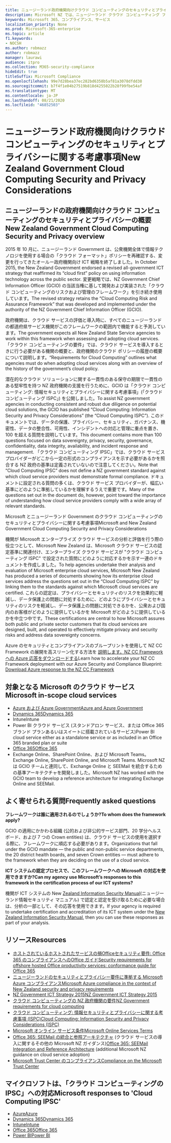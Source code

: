 ```yaml
---
title: ニュージーランド政府機関向けクラウド コンピューティングのセキュリティとプライバシーに関する考慮事項
description: Microsoft NZ では、ニュージーランド クラウド コンピューティング フレームワークで公開された質問に対して対して対して対して回答しています。
keywords: Microsoft 365、コンプライアンス、サービス
localization_priority: None
ms.prod: Microsoft-365-enterprise
ms.topic: article
f1.keywords:
- NOCSH
ms.author: robmazz
author: robmazz
manager: laurawi
audience: itpro
ms.collection: M365-security-compliance
hideEdit: true
titleSuffix: Microsoft Compliance
ms.openlocfilehash: 99e7d28bea37ec282bd6358b5af81a3078dfdd38
ms.sourcegitcommit: b7f4f1e04b27519b818d4255022b28f99fbe54af
ms.translationtype: MT
ms.contentlocale: ja-JP
ms.lasthandoff: 08/21/2020
ms.locfileid: "46852503"
---
```

# <a name="new-zealand-government-cloud-computing-security-and-privacy-considerations"></a><span data-ttu-id="a5004-104">ニュージーランド政府機関向けクラウド コンピューティングのセキュリティとプライバシーに関する考慮事項</span><span class="sxs-lookup"><span data-stu-id="a5004-104">New Zealand Government Cloud Computing Security and Privacy Considerations</span></span>

## <a name="new-zealand-government-cloud-computing-security-and-privacy-overview"></a><span data-ttu-id="a5004-105">ニュージーランドの政府機関向けクラウド コンピューティングのセキュリティとプライバシーの概要</span><span class="sxs-lookup"><span data-stu-id="a5004-105">New Zealand Government Cloud Computing Security and Privacy overview</span></span>

<span data-ttu-id="a5004-106">2015 年 10 月に、ニュージーランド Government は、公衆機関全体で情報テクノロジを使用する場合の「クラウド フォーマット」ポリシーを再確認する、変更を行ってきたオールー政府機関向け ICT 戦略を終了しました。</span><span class="sxs-lookup"><span data-stu-id="a5004-106">In October 2015, the New Zealand Government endorsed a revised all-government ICT strategy that reaffirmed its “cloud first” policy on using information technology across the public sector.</span></span> <span data-ttu-id="a5004-107">変更戦略では、NZ Government Chief Information Officer (GCIO) の当該当権に基して開発および実装された「クラウド コンピューティングのリスクおよび管理のフレームワーク」を引き続き使用しています。</span><span class="sxs-lookup"><span data-stu-id="a5004-107">The revised strategy retains the “Cloud Computing Risk and Assurance Framework” that was developed and implemented under the authority of the NZ Government Chief Information Officer (GCIO).</span></span>

<span data-ttu-id="a5004-108">政府機関は、クラウド サービスの評価と導入時に、すべてのニュージーランドの都道府県サービス機関がこのフレームワークの範囲内で機能すると予測しています。</span><span class="sxs-lookup"><span data-stu-id="a5004-108">The government expects all New Zealand State Service agencies to work within this framework when assessing and adopting cloud services.</span></span> <span data-ttu-id="a5004-109">「クラウド コンピューティングの要件」では、クラウド サービスを導入するときに行う必要がある機関の概要と、政府機関のクラウド ポリシーの履歴の概要について説明します。</span><span class="sxs-lookup"><span data-stu-id="a5004-109">“Requirements for Cloud Computing” outlines what agencies must do when adopting cloud services along with an overview of the history of the government’s cloud policy.</span></span>

<span data-ttu-id="a5004-110">潜在的なクラウド ソリューションに関する一貫性のある保守の期限で一貫性のある堅牢性を持つ NZ 政府機関の支援を行うために、GCIO は「クラウド コンピューティング: 情報セキュリティとプライバシーに関する考慮事項」(「クラウド コンピューティング ISPC」) を公開しました。</span><span class="sxs-lookup"><span data-stu-id="a5004-110">To assist NZ government agencies in conducting consistent and robust due diligence on potential cloud solutions, the GCIO has published “Cloud Computing: Information Security and Privacy Considerations” (the “Cloud Computing ISPC”).</span></span> <span data-ttu-id="a5004-111">このドキュメントでは、データの保護、プライバシー、セキュリティ、ガバナンス、機密性、データの整合性、可用性、インシデントへの対応と管理に重点を置き、100 を超える質問を説明しています。</span><span class="sxs-lookup"><span data-stu-id="a5004-111">This document contains more than 100 questions focused on data sovereignty, privacy, security, governance, confidentiality, data integrity, availability, and incident response and management.</span></span> <span data-ttu-id="a5004-112">「クラウド コンピューティング IPSC」では、クラウド サービス プロバイダーがどこから一定の形式のコンプライアンスを示す必要があるかを照合する NZ 政府の基準は定義されていないので注意してください。</span><span class="sxs-lookup"><span data-stu-id="a5004-112">Note that “Cloud Computing IPSC” does not define a NZ government standard against which cloud service providers must demonstrate formal compliance.</span></span> <span data-ttu-id="a5004-113">ドキュメントに設定される質問の多くは、クラウド サービス プロバイダーが、幅広い基準にどのように準拠しているかを理解するうえで重要です。</span><span class="sxs-lookup"><span data-stu-id="a5004-113">Many of the questions set out in the document do, however, point toward the importance of understanding how cloud service providers comply with a wide array of relevant standards.</span></span>

<span data-ttu-id="a5004-114">Microsoft とニュージーランド Government のクラウド コンピューティングのセキュリティとプライバシーに関する考慮事項</span><span class="sxs-lookup"><span data-stu-id="a5004-114">Microsoft and New Zealand Government Cloud Computing Security and Privacy Considerations</span></span>

<span data-ttu-id="a5004-115">機関が Microsoft エンタープライズ クラウド サービスの分析と評価を行う際の役立つとして、Microsoft New Zealand は、Microsoft クラウド サービスの認定基準に関連付け、エンタープライズ クラウド サービスが "クラウド コンピューティング ISPC" で設定された質問にどのように対応するかを示す一連のドキュメントを作成しました。</span><span class="sxs-lookup"><span data-stu-id="a5004-115">To help agencies undertake their analysis and evaluation of Microsoft enterprise cloud services, Microsoft New Zealand has produced a series of documents showing how its enterprise cloud services address the questions set out in the “Cloud Computing ISPC” by linking them to the standards against which Microsoft cloud services are certified.</span></span> <span data-ttu-id="a5004-116">これらの認定は、プライバシーとセキュリティのリスクを効果的に軽減し、データ保護上の問題に対処するために、どのようにプライバシーとセキュリティのリスクを軽減し、データ保護上の問題に対処できるかを、公衆および国内のお客様がどのように提供しているかを Microsoft がどのように提供しているかを中立つ中です。</span><span class="sxs-lookup"><span data-stu-id="a5004-116">These certifications are central to how Microsoft assures both public and private sector customers that its cloud services are designed, built, and operated to effectively mitigate privacy and security risks and address data sovereignty concerns.</span></span>

<span data-ttu-id="a5004-117">Azure のセキュリティとコンプライアンスのブループリントを使用して NZ CC Framework の展開を高スリーン化する方法を [説明します。NZ CC Framework への Azure 応答をダウンロードする](https://gallery.technet.microsoft.com/Response-to-GCIO-Cloud-e117bbb9)</span><span class="sxs-lookup"><span data-stu-id="a5004-117">Learn how to accelerate your NZ CC Framework deployment with our Azure Security and Compliance Blueprint: [Download Azure response to the NZ CC Framework](https://gallery.technet.microsoft.com/Response-to-GCIO-Cloud-e117bbb9)</span></span>

## <a name="microsoft-in-scope-cloud-services"></a><span data-ttu-id="a5004-118">対象となる Microsoft のクラウド サービス</span><span class="sxs-lookup"><span data-stu-id="a5004-118">Microsoft in-scope cloud services</span></span>

- [<span data-ttu-id="a5004-119">Azure および Azure Government</span><span class="sxs-lookup"><span data-stu-id="a5004-119">Azure and Azure Government</span></span>](https://aka.ms/AzureCompliance)
- [<span data-ttu-id="a5004-120">Dynamics 365</span><span class="sxs-lookup"><span data-stu-id="a5004-120">Dynamics 365</span></span>](https://aka.ms/d365-compliance-list)
- <span data-ttu-id="a5004-121">Intune</span><span class="sxs-lookup"><span data-stu-id="a5004-121">Intune</span></span>
- <span data-ttu-id="a5004-122">Power BI クラウド サービス (スタンドアロン サービス、または Office 365 ブランド プランあるいはスイートに搭載されているサービス)</span><span class="sxs-lookup"><span data-stu-id="a5004-122">Power BI cloud service either as a standalone service or as included in an Office 365 branded plan or suite</span></span>
- [<span data-ttu-id="a5004-123">Office 365</span><span class="sxs-lookup"><span data-stu-id="a5004-123">Office 365</span></span>](https://go.microsoft.com/fwlink/p/?LinkID=2077751)
- <span data-ttu-id="a5004-124">Exchange Online、SharePoint Online、および Microsoft Teams。</span><span class="sxs-lookup"><span data-stu-id="a5004-124">Exchange Online, SharePoint Online, and Microsoft Teams.</span></span> <span data-ttu-id="a5004-125">Microsoft NZ は GCIO チームと連同して、Exchange Online と SEEMail を統合するための基準アーキテクチャを開発しました。</span><span class="sxs-lookup"><span data-stu-id="a5004-125">Microsoft NZ has worked with the GCIO team to develop a reference architecture for integrating Exchange Online and SEEMail.</span></span>

## <a name="frequently-asked-questions"></a><span data-ttu-id="a5004-126">よく寄せられる質問</span><span class="sxs-lookup"><span data-stu-id="a5004-126">Frequently asked questions</span></span>

<span data-ttu-id="a5004-127">**フレームワークは誰に適用されるのでしょうか?**</span><span class="sxs-lookup"><span data-stu-id="a5004-127">**To whom does the framework apply?**</span></span>

<span data-ttu-id="a5004-128">GCIO の適用にかかわる組織 (公的および非公的サービス部門、20 学分ヘルス ボード、および 7 つの Crown entities) は、クラウド サービスの使用を選択する際に、フレームワークに順応する必要があります。</span><span class="sxs-lookup"><span data-stu-id="a5004-128">Organizations that fall under the GCIO mandate — the public and non-public service departments, the 20 district health boards, and seven Crown entities — must adhere to the framework when they are deciding on the use of a cloud service.</span></span>

<span data-ttu-id="a5004-129">**ICT システムの認定プロセスで、このフレームワークへの Microsoft の対応を使用できますか?**</span><span class="sxs-lookup"><span data-stu-id="a5004-129">**Can my agency use Microsoft’s responses to this framework in the certification process of our ICT systems?**</span></span>

<span data-ttu-id="a5004-130">機関が ICT システムの New [Zealand Information Security Manual](https://go.microsoft.com/fwlink/p/?linkid=2099496)(ニュージーランド情報セキュリティ マニュアル) で認定と認定を受け取るために必要な場合は、分析の一部として、その応答を使用できます。</span><span class="sxs-lookup"><span data-stu-id="a5004-130">If your agency is required to undertake certification and accreditation of its ICT system under the [New Zealand Information Security Manual](https://go.microsoft.com/fwlink/p/?linkid=2099496), then you can use these responses as part of your analysis.</span></span>

## <a name="resources"></a><span data-ttu-id="a5004-131">リソース</span><span class="sxs-lookup"><span data-stu-id="a5004-131">Resources</span></span>

- [<span data-ttu-id="a5004-132">ホストされているホストされたサービスの損Officeセキュリティ要件: Office 365 のコンプライアンスへのOffice ガイド</span><span class="sxs-lookup"><span data-stu-id="a5004-132">Security requirements for offshore hosted Office productivity services: conformance guide for Office 365</span></span>](https://aka.ms/o365-gcio-conformance-guidance)
- [<span data-ttu-id="a5004-133">ニュージーランドのセキュリティとプライバシー要件に準拠する Microsoft Azure コンプライアンス</span><span class="sxs-lookup"><span data-stu-id="a5004-133">Microsoft Azure compliance in the context of New Zealand security and privacy requirements</span></span>](https://aka.ms/azurecompliancenewzealand)
- [<span data-ttu-id="a5004-134">NZ Government ICT Strategy 2015</span><span class="sxs-lookup"><span data-stu-id="a5004-134">NZ Government ICT Strategy 2015</span></span>](https://www.ict.govt.nz/strategy-and-action-plan/strategy/)
- [<span data-ttu-id="a5004-135">クラウド コンピューティングの NZ 政府機関の要件</span><span class="sxs-lookup"><span data-stu-id="a5004-135">NZ Government requirements for cloud computing</span></span>](https://aka.ms/NZ-Cloud-Requirements)
- [<span data-ttu-id="a5004-136">クラウド コンピューティング: 情報セキュリティとプライバシーに関する考慮事項 (ISPC)</span><span class="sxs-lookup"><span data-stu-id="a5004-136">Cloud Computing: Information Security and Privacy Considerations (ISPC)</span></span>](https://www.digital.govt.nz/standards-and-guidance/technology-and-architecture/cloud-services/)
- [<span data-ttu-id="a5004-137">Microsoft オンライン サービス条件</span><span class="sxs-lookup"><span data-stu-id="a5004-137">Microsoft Online Services Terms</span></span>](https://aka.ms/Online-Services-Terms)
- <span data-ttu-id="a5004-138">[Office 365: SEEMail の統合と参照アーキテクチャ](https://download.microsoft.com/download/8/5/9/859CDCEE-D293-47D8-9B6A-670B108B48E1/Microsoft_Office_365_white_paper_EN_US.pdf) (クラウド サービスの導入に関するその他の Microsoft NZ ガイダンス)</span><span class="sxs-lookup"><span data-stu-id="a5004-138">[Office 365: SEEMail Integration and Reference Architecture](https://download.microsoft.com/download/8/5/9/859CDCEE-D293-47D8-9B6A-670B108B48E1/Microsoft_Office_365_white_paper_EN_US.pdf) (additional Microsoft NZ guidance on cloud service adoption)</span></span>
- [<span data-ttu-id="a5004-139">Microsoft Trust Center のコンプライアンス</span><span class="sxs-lookup"><span data-stu-id="a5004-139">Compliance on the Microsoft Trust Center</span></span>](https://www.microsoft.com/trust-center/compliance/compliance-overview)

## <a name="microsoft-responses-to-cloud-computing-ipsc"></a><span data-ttu-id="a5004-140">マイクロソフトは、「クラウド コンピューティングの IPSC」への対応</span><span class="sxs-lookup"><span data-stu-id="a5004-140">Microsoft responses to 'Cloud Computing IPSC'</span></span>

- [<span data-ttu-id="a5004-141">Azure</span><span class="sxs-lookup"><span data-stu-id="a5004-141">Azure</span></span>](https://aka.ms/Azure-NZ-response)
- [<span data-ttu-id="a5004-142">Dynamics 365</span><span class="sxs-lookup"><span data-stu-id="a5004-142">Dynamics 365</span></span>](https://aka.ms/d365-nz-response)
- [<span data-ttu-id="a5004-143">Intune</span><span class="sxs-lookup"><span data-stu-id="a5004-143">Intune</span></span>](https://aka.ms/Intune-NZ-response)
- [<span data-ttu-id="a5004-144">Office 365</span><span class="sxs-lookup"><span data-stu-id="a5004-144">Office 365</span></span>](https://aka.ms/O365-NZ-Response)
- [<span data-ttu-id="a5004-145">Power BI</span><span class="sxs-lookup"><span data-stu-id="a5004-145">Power BI</span></span>](https://download.microsoft.com/download/5/1/7/51726B9B-2E76-49C4-9D4F-A36BF025CB93/Response-to-GCIO-105-questions-Power-BI.pdf)
